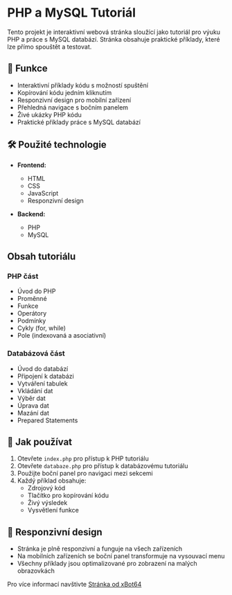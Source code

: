 # PHP a MySQL Tutoriál

Tento projekt je interaktivní webová stránka sloužící jako tutoriál pro výuku PHP a práce s MySQL databází. Stránka obsahuje praktické příklady, které lze přímo spouštět a testovat.

## 🚀 Funkce

- Interaktivní příklady kódu s možností spuštění
- Kopírování kódu jedním kliknutím
- Responzivní design pro mobilní zařízení
- Přehledná navigace s bočním panelem
- Živé ukázky PHP kódu
- Praktické příklady práce s MySQL databází

## 🛠️ Použité technologie

- **Frontend:**
  - HTML
  - CSS
  - JavaScript
  - Responzivní design

- **Backend:**
  - PHP
  - MySQL

## Obsah tutoriálu

### PHP část
- Úvod do PHP
- Proměnné
- Funkce
- Operátory
- Podmínky
- Cykly (for, while)
- Pole (indexovaná a asociativní)

### Databázová část
- Úvod do databází
- Připojení k databázi
- Vytváření tabulek
- Vkládání dat
- Výběr dat
- Úprava dat
- Mazání dat
- Prepared Statements

## 🎯 Jak používat

1. Otevřete `index.php` pro přístup k PHP tutoriálu
2. Otevřete `databaze.php` pro přístup k databázovému tutoriálu
3. Použijte boční panel pro navigaci mezi sekcemi
4. Každý příklad obsahuje:
   - Zdrojový kód
   - Tlačítko pro kopírování kódu
   - Živý výsledek
   - Vysvětlení funkce

## 📱 Responzivní design

- Stránka je plně responzivní a funguje na všech zařízeních
- Na mobilních zařízeních se boční panel transformuje na vysouvací menu
- Všechny příklady jsou optimalizované pro zobrazení na malých obrazovkách

Pro více informací navštivte [Stránka od xBot64](https://app.opent2.com/it3a/knizef/) 